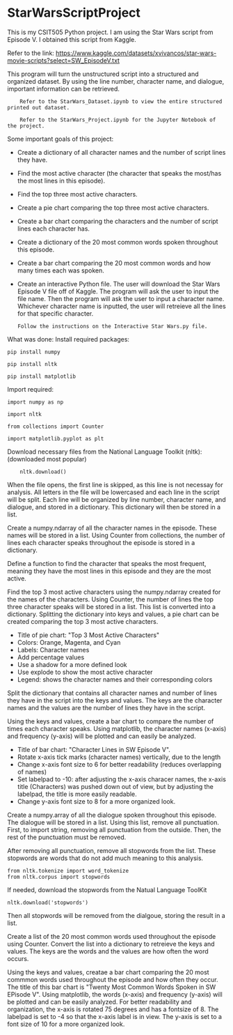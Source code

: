 # StarWarsScriptProject

This is my CSIT505 Python project. I am using the Star Wars script from Episode V. I obtained this script from Kaggle.

Refer to the link: https://www.kaggle.com/datasets/xvivancos/star-wars-movie-scripts?select=SW_EpisodeV.txt

This program will turn the unstructured script into a structured and organized dataset. By using the line number, character name, and dialogue, important information can be retrieved. 

        Refer to the StarWars_Dataset.ipynb to view the entire structured printed out dataset.
        
        Refer to the StarWars_Project.ipynb for the Jupyter Notebook of the project.

Some important goals of this project:
- Create a dictionary of all character names and the number of script lines they have.
- Find the most active character (the character that speaks the most/has the most lines in this episode).
- Find the top three most active characters.
- Create a pie chart comparing the top three most active characters.
- Create a bar chart comparing the characters and the number of script lines each character has.

- Create a dictionary of the 20 most common words spoken throughout this episode.
- Create a bar chart comparing the 20 most common words and how many times each was spoken.

- Create an interactive Python file. The user will download the Star Wars Episode V file off of Kaggle. The program will ask the user to input the file name. Then the program will ask the user to input a character name. Whichever character name is inputted, the user will retreieve all the lines for that specific character.

      Follow the instructions on the Interactive Star Wars.py file.
      

What was done:
Install required packages:

    pip install numpy
    
    pip install nltk
    
    pip install matplotlib

Import required:

    import numpy as np
    
    import nltk

    from collections import Counter
  
    import matplotlib.pyplot as plt
 
Download necessary files from the National Language Toolkit (nltk): (downloaded most popular)

        nltk.download()


When the file opens, the first line is skipped, as this line is not necessay for analysis. All letters in the file will be lowercased and each line in the script will be split. Each line will be organized by line number, character name, and dialogue, and stored in a dictionary. This dictionary will then be stored in a list. 

Create a numpy.ndarray of all the character names in the episode. These names will be stored in a list. Using Counter from collections, the number of lines each character speaks throughout the episode is stored in a dictionary.

Define a function to find the character that speaks the most frequent, meaning they have the most lines in this episode and they are the most active.

Find the top 3 most active characters using the numpy.ndarray created for the names of the characters. Using Counter, the number of lines the top three character speaks will be stored in a list. This list is converted into a dictionary. Splitting the dictionary into keys and values, a pie chart can be created comparing the top 3 most active characters.
- Title of pie chart: "Top 3 Most Active Characters"
- Colors: Orange, Magenta, and Cyan
- Labels: Character names
- Add percentage values
- Use a shadow for a more defined look
- Use explode to show the most active character
- Legend: shows the character names and their corresponding colors


Split the dictionary that contains all character names and number of lines they have in the script into the keys and values. The keys are the character names and the values are the number of lines they have in the script.

Using the keys and values, create a bar chart to compare the number of times each character speaks. Using matplotlib, the character names (x-axis) and frequency (y-axis) will be plotted and can easily be analyzed.
- Title of bar chart: "Character Lines in SW Episode V".
- Rotate x-axis tick marks (character names) vertically, due to the length
- Change x-axis font size to 6 for better readability (reduces overlapping of names)
- Set labelpad to -10: after adjusting the x-axis characer names, the x-axis title (Characters) was pushed down out of view, but by adjusting the labelpad, the title is more easily readable.
- Change y-axis font size to 8 for a more organized look.


Create a numpy.array of all the dialogue spoken throughout this episode. The dialogue will be stored in a list. Using this list, remove all punctuation. First, to import string, removing all punctuation from the outside. Then, the rest of the punctuation must be removed.


After removing all punctuation, remove all stopwords from the list. These stopwords are words that do not add much meaning to this analysis.

    from nltk.tokenize import word_tokenize
    from nltk.corpus import stopwords

If needed, download the stopwords from the Natual Language ToolKit

    nltk.download('stopwords')

Then all stopwords will be removed from the dialgoue, storing the result in a list.

Create a list of the 20 most common words used throughout the episode using Counter. Convert the list into a dictionary to retreieve the keys and values. The keys are the words and the values are how often the word occurs. 

Using the keys and values, creatae a bar chart comparing the 20 most commmon words used throughout the episode and how often they occur. The title of this bar chart is "Twenty Most Common Words Spoken in SW EPisode V". Using matplotlib, the words (x-axis) and frequency (y-axis) will be plotted and can be easily analyzed. For better readability and organization, the x-axis is rotated 75 degrees and has a fontsize of 8. The labelpad is set to -4 so that the x-axis label is in view. The y-axis is set to a font size of 10 for a more organized look.
